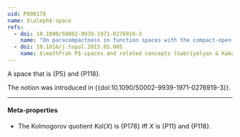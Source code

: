 ```yaml
---
uid: P000178
name: $\aleph$-space
refs:
  - doi: 10.1090/S0002-9939-1971-0276919-3
    name: "On paracompactness in function spaces with the compact-open topology (P. O'Meara)"
  - doi: 10.1016/j.topol.2015.05.085
    name: $\mathfrak P$-spaces and related concepts (Gabriyelyan & Kakol)
---
```


A space that is {P5} and {P118}.

The notion was introduced in {{doi:10.1090/S0002-9939-1971-0276919-3}}.

----
#### Meta-properties

- The Kolmogorov quotient $\text{Kol}(X)$ is {P178} iff $X$ is {P11} and {P118}.
